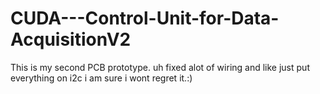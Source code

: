 # CUDA---Control-Unit-for-Data-AcquisitionV2
This is my second PCB prototype.
uh fixed alot of wiring and like just put everything on i2c i am sure i wont regret it.:)

